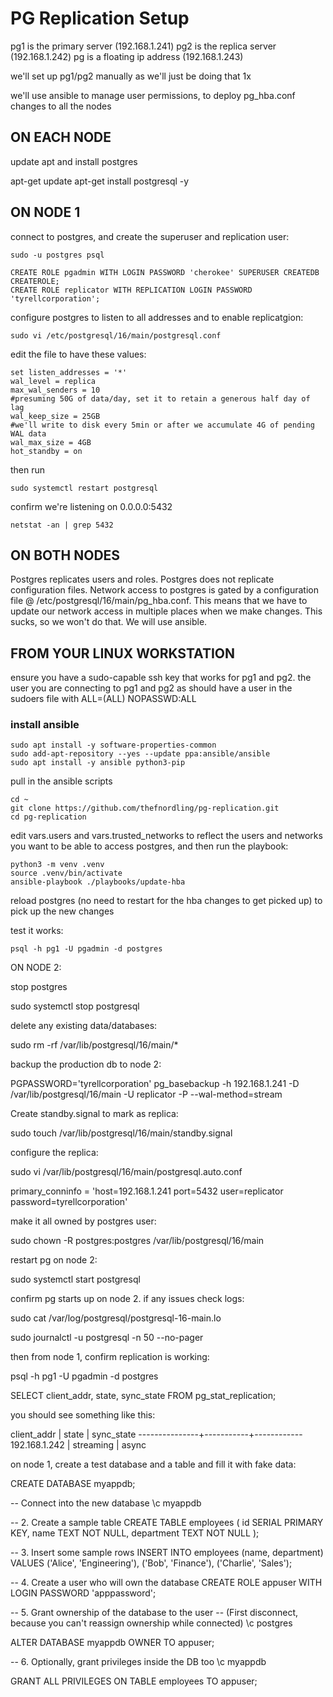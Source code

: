 # PG Replication Setup #

pg1 is the primary server (192.168.1.241)
pg2 is the replica server (192.168.1.242)
pg is a floating ip address (192.168.1.243)

we'll set up pg1/pg2 manually as we'll just be doing that 1x

we'll use ansible to manage user permissions, to deploy pg_hba.conf changes to all the nodes

## ON EACH NODE ##

update apt and install postgres

apt-get update
apt-get install postgresql -y

## ON NODE 1 ##

connect to postgres, and create the superuser and replication user:

`sudo -u postgres psql`

```
CREATE ROLE pgadmin WITH LOGIN PASSWORD 'cherokee' SUPERUSER CREATEDB CREATEROLE;
CREATE ROLE replicator WITH REPLICATION LOGIN PASSWORD 'tyrellcorporation';
```

configure postgres to listen to all addresses and to enable replicatgion:

`sudo vi /etc/postgresql/16/main/postgresql.conf`

edit the file to have these values:

```
set listen_addresses = '*'
wal_level = replica
max_wal_senders = 10
#presuming 50G of data/day, set it to retain a generous half day of lag
wal_keep_size = 25GB
#we'll write to disk every 5min or after we accumulate 4G of pending WAL data
wal_max_size = 4GB
hot_standby = on
```

then run

`sudo systemctl restart postgresql`

confirm we're listening on 0.0.0.0:5432

`netstat -an | grep 5432`

## ON BOTH NODES ##

Postgres replicates users and roles.  Postgres does not replicate configuration files.  Network access to postgres is gated by a configuration file @ /etc/postgresql/16/main/pg_hba.conf.  This means that we have to update our network access in multiple places when we make changes.  This sucks, so we won't do that.  We will use ansible.

## FROM YOUR LINUX WORKSTATION ##

ensure you have a sudo-capable ssh key that works for pg1 and pg2.
the user you are connecting to pg1 and pg2 as should have a user in the sudoers file with ALL=(ALL) NOPASSWD:ALL

### install ansible ###

```
sudo apt install -y software-properties-common
sudo add-apt-repository --yes --update ppa:ansible/ansible
sudo apt install -y ansible python3-pip
```

pull in the ansible scripts
```
cd ~
git clone https://github.com/thefnordling/pg-replication.git
cd pg-replication
```
edit vars.users and vars.trusted_networks to reflect the users and networks you want to be able to access postgres, and then run the playbook:

```
python3 -m venv .venv
source .venv/bin/activate
ansible-playbook ./playbooks/update-hba
```

reload postgres (no need to restart for the hba changes to get picked up) to pick up the new changes


test it works:

    psql -h pg1 -U pgadmin -d postgres

ON NODE 2:

stop postgres

sudo systemctl stop postgresql

delete any existing data/databases:

sudo rm -rf /var/lib/postgresql/16/main/*

backup the production db to node 2:

PGPASSWORD='tyrellcorporation' pg_basebackup -h 192.168.1.241 -D /var/lib/postgresql/16/main -U replicator -P --wal-method=stream

Create standby.signal to mark as replica:

sudo touch /var/lib/postgresql/16/main/standby.signal

configure the replica:

sudo vi /var/lib/postgresql/16/main/postgresql.auto.conf

primary_conninfo = 'host=192.168.1.241 port=5432 user=replicator password=tyrellcorporation'

make it all owned by postgres user: 

sudo chown -R postgres:postgres /var/lib/postgresql/16/main

restart pg on node 2:

sudo systemctl start postgresql

confirm pg starts up on node 2.  if any issues check logs:

sudo cat /var/log/postgresql/postgresql-16-main.lo

sudo journalctl -u postgresql -n 50 --no-pager


then from node 1, confirm replication is working:

psql -h pg1 -U pgadmin -d postgres

SELECT client_addr, state, sync_state FROM pg_stat_replication;

you should see something like this:

  client_addr  |   state   | sync_state
---------------+-----------+------------
 192.168.1.242 | streaming | async


on node 1, create a test database and a table and fill it with fake data:

CREATE DATABASE myappdb;

-- Connect into the new database
\c myappdb

-- 2. Create a sample table
CREATE TABLE employees (
    id SERIAL PRIMARY KEY,
    name TEXT NOT NULL,
    department TEXT NOT NULL
);

-- 3. Insert some sample rows
INSERT INTO employees (name, department) VALUES
('Alice', 'Engineering'),
('Bob', 'Finance'),
('Charlie', 'Sales');

-- 4. Create a user who will own the database
CREATE ROLE appuser WITH LOGIN PASSWORD 'apppassword';

-- 5. Grant ownership of the database to the user
-- (First disconnect, because you can't reassign ownership while connected)
\c postgres

ALTER DATABASE myappdb OWNER TO appuser;

-- 6. Optionally, grant privileges inside the DB too
\c myappdb

GRANT ALL PRIVILEGES ON TABLE employees TO appuser;